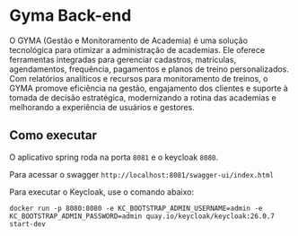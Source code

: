 # Gyma Back-end

O GYMA (Gestão e Monitoramento de Academia) é uma solução tecnológica para otimizar a administração de academias. Ele oferece ferramentas integradas para gerenciar cadastros, matrículas, agendamentos, frequência, pagamentos e planos de treino personalizados. Com relatórios analíticos e recursos para monitoramento de treinos, o GYMA promove eficiência na gestão, engajamento dos clientes e suporte à tomada de decisão estratégica, modernizando a rotina das academias e melhorando a experiência de usuários e gestores.

## Como executar

O aplicativo spring roda na porta `8081` e o keycloak `8080`.

Para acessar o swagger
`
http://localhost:8081/swagger-ui/index.html
`

Para executar o Keycloak, use o comando abaixo:

`
docker run -p 8080:8080 -e KC_BOOTSTRAP_ADMIN_USERNAME=admin -e KC_BOOTSTRAP_ADMIN_PASSWORD=admin quay.io/keycloak/keycloak:26.0.7 start-dev
`
